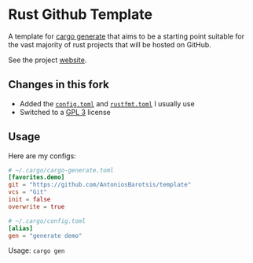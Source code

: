 # Rust Github Template

A template for [cargo generate](https://github.com/cargo-generate/cargo-generate) that aims to be a starting point suitable for
the vast majority of rust projects that will be hosted on GitHub.

See the project [website](https://rust-github.github.io).

## Changes in this fork

- Added the [`config.toml`](./template/.cargo/config.toml) and
  [`rustfmt.toml`](./template/rustfmt.toml) I usually use
- Switched to a [GPL 3](./template/LICENSE) license

## Usage

Here are my configs:

```toml
# ~/.cargo/cargo-generate.toml
[favorites.demo]
git = "https://github.com/AntoniosBarotsis/template"
vcs = "Git"
init = false
overwrite = true

# ~/.cargo/config.toml
[alias]
gen = "generate demo"
```

Usage: `cargo gen`
